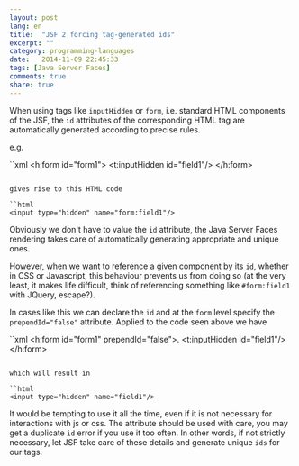 ```yaml
---
layout: post
lang: en
title:  "JSF 2 forcing tag-generated ids"
excerpt: ""
category: programming-languages
date:   2014-11-09 22:45:33
tags: [Java Server Faces]
comments: true
share: true
---
```


When using tags like `inputHidden` or `form`, i.e. standard HTML components of the JSF, the `id` attributes of the corresponding 
HTML tag are automatically generated according to precise rules.

e.g.

``xml
<h:form id="form1">
   <t:inputHidden id="field1"/>
</h:form>
```

gives rise to this HTML code

``html
<input type="hidden" name="form:field1"/>
```

Obviously we don't have to value the `id` attribute, the Java Server Faces rendering takes care of automatically generating appropriate and unique ones.

However, when we want to reference a given component by its `id`, whether in CSS or Javascript, this behaviour prevents us from doing so (at the very least, it makes life difficult, think of referencing something like `#form:field1` with JQuery, escape?).

In cases like this we can declare the `id` and at the `form` level specify the `prependId="false"` attribute. Applied to the code seen above we have

``xml
<h:form id="form1" prependId="false">.
   <t:inputHidden id="field1"/>
</h:form>
```

which will result in 

``html
<input type="hidden" name="field1"/>
```


It would be tempting to use it all the time, even if it is not necessary for interactions with js or css. The attribute should be used with care, you may get a duplicate `id` error if you use it too often. In other words, if not strictly necessary, let JSF take care of these details and generate unique `ids` for our tags.